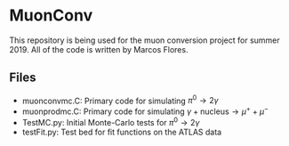 # MuonConv

This repository is being used for the muon conversion project for summer 2019. All of the code is written by Marcos Flores.

## Files

- muonconvmc.C: Primary code for simulating $\pi^0\to 2\gamma$
- muonprodmc.C: Primary code for simulating $\gamma + \text{nucleus}\to \mu^{+} + \mu^{-}$
- TestMC.py: Initial Monte-Carlo tests for $\pi^0\to 2\gamma$
- testFit.py: Test bed for fit functions on the ATLAS data
